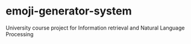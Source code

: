 # emoji-generator-system
University course project for Information retrieval and Natural Language Processing
